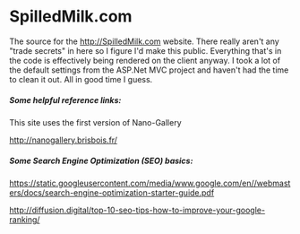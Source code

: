 # SpilledMilk.com

The source for the http://SpilledMilk.com website.  There really aren't any "trade secrets" in here so I figure I'd make this public.
Everything that's in the code is effectively being rendered on the client anyway.
I took a lot of the default settings from the ASP.Net MVC project and haven't had the time to clean it out.  All in good time I guess.

##### Some helpful reference links:

This site uses the first version of Nano-Gallery

http://nanogallery.brisbois.fr/

##### Some Search Engine Optimization (SEO) basics:

https://static.googleusercontent.com/media/www.google.com/en//webmasters/docs/search-engine-optimization-starter-guide.pdf

http://diffusion.digital/top-10-seo-tips-how-to-improve-your-google-ranking/